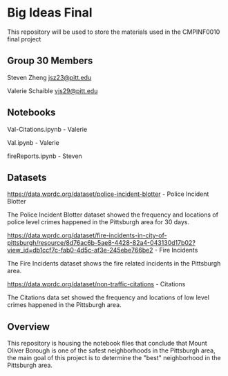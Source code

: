 # Big Ideas Final
This repository will be used to store the materials used in the CMPINF0010 final project

## Group 30 Members
Steven Zheng 
jsz23@pitt.edu

Valerie Schaible
vjs29@pitt.edu

## Notebooks
Val-Citations.ipynb - Valerie

Val.ipynb - Valerie

fireReports.ipynb - Steven

## Datasets 
https://data.wprdc.org/dataset/police-incident-blotter - Police Incident Blotter  

The Police Incident Blotter dataset showed the frequency and locations of police level crimes happened in the Pittsburgh area for 30 days.  

https://data.wprdc.org/dataset/fire-incidents-in-city-of-pittsburgh/resource/8d76ac6b-5ae8-4428-82a4-043130d17b02?view_id=db1ccf7c-fab0-4d5c-af3e-245ebe766be2 - Fire Incidents  

The Fire Incidents dataset shows the fire related incidents in the Pittsburgh area.  

https://data.wprdc.org/dataset/non-traffic-citations - Citations  

The Citations data set showed the frequency and locations of low level crimes happened in the Pittsburgh area.  

## Overview
This repository is housing the notebook files that conclude that Mount Oliver Borough is one of the safest neighborhoods in the Pittsburgh area, the main goal of this project is to determine the "best" neighborhood in the Pittsburgh area.
